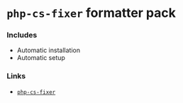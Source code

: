 # `php-cs-fixer` formatter pack

### Includes

- Automatic installation
- Automatic setup

### Links

- [`php-cs-fixer`](https://github.com/PHP-CS-Fixer/PHP-CS-Fixer)
